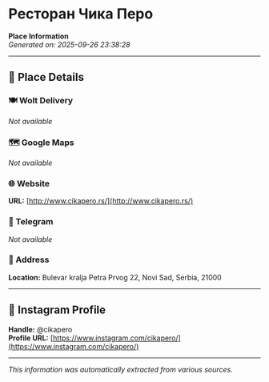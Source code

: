 # Ресторан Чика Перо

**Place Information**  
*Generated on: 2025-09-26 23:38:28*

---

## 📍 Place Details

### 🍽️ Wolt Delivery
*Not available*

### 🗺️ Google Maps
*Not available*

### 🌐 Website
**URL:** [http://www.cikapero.rs/](http://www.cikapero.rs/)

### 📱 Telegram
*Not available*

### 📍 Address
**Location:** Bulevar kralja Petra Prvog 22, Novi Sad, Serbia, 21000

---

## 🔗 Instagram Profile

**Handle:** @cikapero  
**Profile URL:** [https://www.instagram.com/cikapero/](https://www.instagram.com/cikapero/)

---

*This information was automatically extracted from various sources.*
